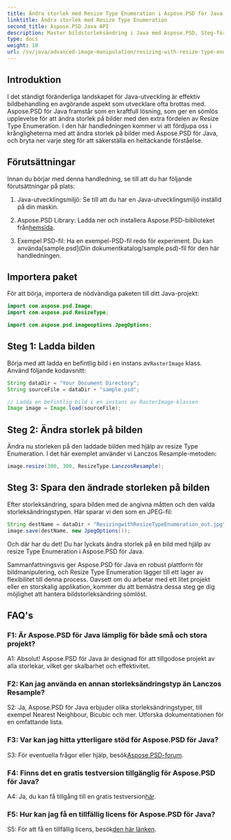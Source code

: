 ```yaml
---
title: Ändra storlek med Resize Type Enumeration i Aspose.PSD för Java
linktitle: Ändra storlek med Resize Type Enumeration
second_title: Aspose.PSD Java API
description: Master bildstorleksändring i Java med Aspose.PSD. Steg-för-steg-guide med hjälp av Resize Type Enumeration.
type: docs
weight: 18
url: /sv/java/advanced-image-manipulation/resizing-with-resize-type-enumeration/
---
```

## Introduktion

I det ständigt föränderliga landskapet för Java-utveckling är effektiv bildbehandling en avgörande aspekt som utvecklare ofta brottas med. Aspose.PSD för Java framstår som en kraftfull lösning, som ger en sömlös upplevelse för att ändra storlek på bilder med den extra fördelen av Resize Type Enumeration. I den här handledningen kommer vi att fördjupa oss i krångligheterna med att ändra storlek på bilder med Aspose.PSD för Java, och bryta ner varje steg för att säkerställa en heltäckande förståelse.

## Förutsättningar

Innan du börjar med denna handledning, se till att du har följande förutsättningar på plats:

1. Java-utvecklingsmiljö: Se till att du har en Java-utvecklingsmiljö inställd på din maskin.

2. Aspose.PSD Library: Ladda ner och installera Aspose.PSD-biblioteket från[hemsida](https://releases.aspose.com/psd/java/).

3.  Exempel PSD-fil: Ha en exempel-PSD-fil redo för experiment. Du kan använda[sample.psd](Din dokumentkatalog/sample.psd)-fil för den här handledningen.

## Importera paket

För att börja, importera de nödvändiga paketen till ditt Java-projekt:

```java
import com.aspose.psd.Image;
import com.aspose.psd.ResizeType;

import com.aspose.psd.imageoptions.JpegOptions;
```

## Steg 1: Ladda bilden

 Börja med att ladda en befintlig bild i en instans av`RasterImage` klass. Använd följande kodavsnitt:

```java
String dataDir = "Your Document Directory";
String sourceFile = dataDir + "sample.psd";

// Ladda en befintlig bild i en instans av RasterImage-klassen
Image image = Image.load(sourceFile);
```

## Steg 2: Ändra storlek på bilden

Ändra nu storleken på den laddade bilden med hjälp av resize Type Enumeration. I det här exemplet använder vi Lanczos Resample-metoden:

```java
image.resize(300, 300, ResizeType.LanczosResample);
```

## Steg 3: Spara den ändrade storleken på bilden

Efter storleksändring, spara bilden med de angivna måtten och den valda storleksändringstypen. Här sparar vi den som en JPEG-fil:

```java
String destName = dataDir + "ResizingwithResizeTypeEnumeration_out.jpg";
image.save(destName, new JpegOptions());
```

Och där har du det! Du har lyckats ändra storlek på en bild med hjälp av resize Type Enumeration i Aspose.PSD för Java.

Sammanfattningsvis ger Aspose.PSD för Java en robust plattform för bildmanipulering, och Resize Type Enumeration lägger till ett lager av flexibilitet till denna process. Oavsett om du arbetar med ett litet projekt eller en storskalig applikation, kommer du att bemästra dessa steg ge dig möjlighet att hantera bildstorleksändring sömlöst.

## FAQ's

### F1: Är Aspose.PSD för Java lämplig för både små och stora projekt?

A1: Absolut! Aspose.PSD för Java är designad för att tillgodose projekt av alla storlekar, vilket ger skalbarhet och effektivitet.

### F2: Kan jag använda en annan storleksändringstyp än Lanczos Resample?

S2: Ja, Aspose.PSD för Java erbjuder olika storleksändringstyper, till exempel Nearest Neighbour, Bicubic och mer. Utforska dokumentationen för en omfattande lista.

### F3: Var kan jag hitta ytterligare stöd för Aspose.PSD för Java?

 S3: För eventuella frågor eller hjälp, besök[Aspose.PSD-forum](https://forum.aspose.com/c/psd/34).

### F4: Finns det en gratis testversion tillgänglig för Aspose.PSD för Java?

 A4: Ja, du kan få tillgång till en gratis testversion[här](https://releases.aspose.com/).

### F5: Hur kan jag få en tillfällig licens för Aspose.PSD för Java?

 S5: För att få en tillfällig licens, besök[den här länken](https://purchase.aspose.com/temporary-license/).